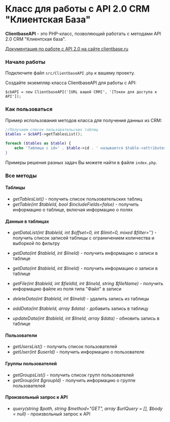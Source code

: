 # Класс для работы с API 2.0 CRM "Клиентская База"

**ClientbaseAPI** - это PHP-класс, позволяющий работать с методами API 2.0 CRM "Клиентская база".

[Документация по работе с API 2.0 на сайте clientbase.ru](https://clientbase.ru/help/for_admin_16/api_2.html) 

### Начало работы 

Подключите файл `src/ClientbaseAPI.php` к вашему проекту.

Создайте экземпляр класса ClientbaseAPI для работы с API:


```
$cbAPI = new ClientbaseAPI('[URL вашей CRM]', '[Токен для доступа к API']);
```

### Как пользоваться

Пример использования методов класса для получения данных из CRM:

```php
//Получаем список пользовательских таблиц
$tables = $cbAPI->getTablesList();

foreach ($tables as $table) {
    echo 'Таблица с id=' . $table->id . ' называется $table->attributes->table_name . '<br/>';
}
```

Примеры решения разных задач Вы можете найти в файле `index.php`.


### Все методы

#### Таблицы

* _getTablesList()_ - получить список пользовательских таблиц
* _getTable(int $tableId, bool $includeFields=false)_ - получить информацию о таблице, включая информацию о полях

#### Данные в таблицах

* _getDataList(int $tableId, int $offset=0, int $limit=0, mixed $filter='')_ - получить список записей таблицы c ограничением количества и выборкой по фильтру
* _getData(int $tableId, int $lineId)_ - получить информацию о записи в таблице
* _getData(int $tableId, int $lineId)_ - получить информацию о записи в таблице
* _getFile(int $tableId, int $fieldId, int $lineId, string $fileName)_ - получить информацию файле из поля типа "Файл" в записи

* _deleteData(int $tableId, int $lineId)_ - удалить запись из таблицы
* _addData(int $tableId, array $data)_ - добавить запись в таблицу
* _updateData(int $tableId, int $lineId, array $data)_ - обновить запись в таблице

#### Пользователи

* _getUsersList()_ - получить список пользователей
* _getUser(int $userId)_ - получить информацию о пользователе

#### Группы пользователей

* _getGroupsList()_ - получить список групп пользователей
* _getGroup(int $groupId)_ - получить информацию о группе пользователей

#### Произвольный запрос к API

* _query(string $path, string $method="GET", array $urlQuery = [], $body = null)_ -   произвольный запрос к API
